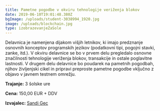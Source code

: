```yaml
---
title: Pametne pogodbe v okviru tehnologije veriženja blokov
date: 2019-06-10T19:01:48.380Z
bgImage: /uploads/student-3038994_1920.jpg
image: /uploads/blockchain.jpg
type: izobrazevanjeZaSole
---
```

Delavnica je namenjena dijakom višjih letnikov, ki imajo predznanje osnovnih konceptov programskih jezikov (podatkovni tipi, pogojni stavki, zanke, itd.). V okviru delavnice se bo v prvem delu pregledalo osnovne značilnosti tehnologije veriženja blokov, transakcije in ostale poglavitne lastnosti. V drugem delu delavnice bo poudarek na pametnih pogodbah, njihov življenjski cikel in pripravi preproste pametne pogodbe vključno z objavo v javnem testnem omrežju.

**Trajanje:** 3 šolske ure

**Cena:** 150,00 EUR + DDV

**Izvajalec:** [Sandi Gec](/izvajalci/sandi-gec/)
